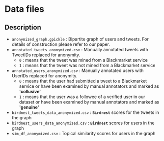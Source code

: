 # Data files 

## Description

- ```anonymized_graph.gpickle``` : Bipartite graph of users and tweets. For details of construction please refer to our paper.
- ```annotated_tweets_anonymized.csv``` : Manually annotated tweets with TweetIDs replaced for anonymity.
	- ```0``` : means that the tweet was mined from a Blackmarket service
	- ```1``` : means that the tweet was not mined from a Blackmarket service
- ```annotated_users_anonymized.csv``` : Manually annotated users with UserIDs replaced for anonymity.
	- ```0``` : means that the user had submitted a tweet to a Blackmarket service or have been examined by manual annotators and marked as __'collusive'__
	- ```1``` : means that the user was a followee of a verified user in our dataset or have been examined by manual annotators and marked as __'genuine'__
- ```birdnest_tweets_data_anonymized.csv``` : __```Birdnest```__ scores for the tweets in the graph
- ```birdnest_users_data_anonymized.csv``` : __```Birdnest```__ scores for users in the graph
- ```sim_df_anonymized.csv``` : Topical similarity scores for users in the graph

